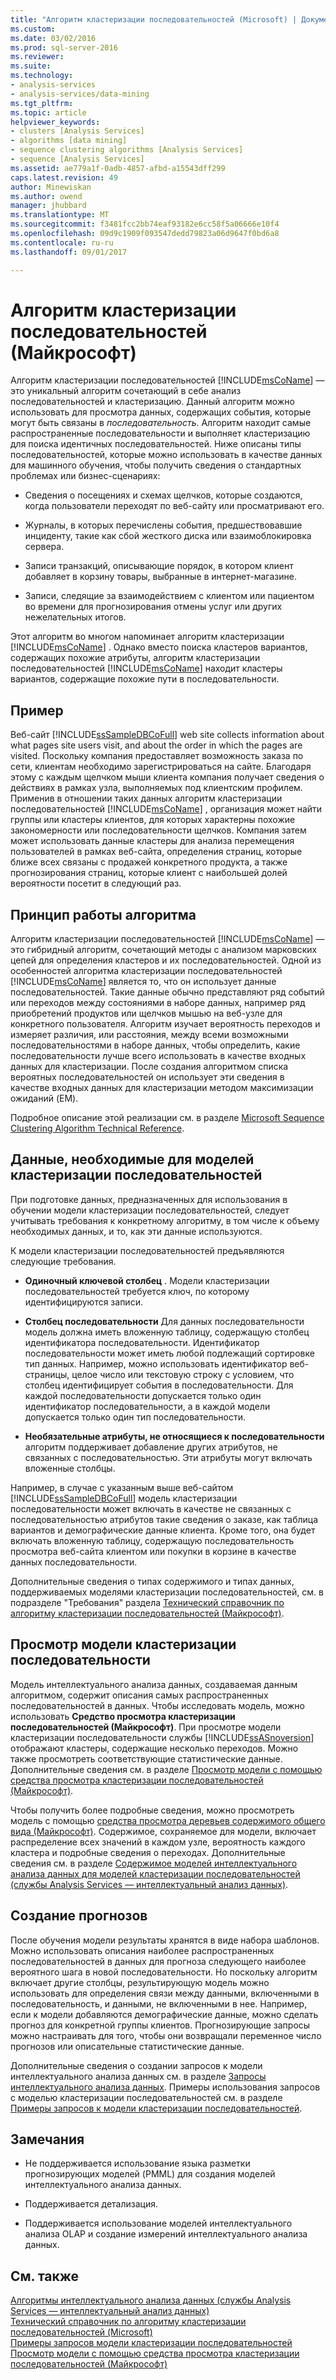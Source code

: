 ```yaml
---
title: "Алгоритм кластеризации последовательностей (Microsoft) | Документы Microsoft"
ms.custom: 
ms.date: 03/02/2016
ms.prod: sql-server-2016
ms.reviewer: 
ms.suite: 
ms.technology:
- analysis-services
- analysis-services/data-mining
ms.tgt_pltfrm: 
ms.topic: article
helpviewer_keywords:
- clusters [Analysis Services]
- algorithms [data mining]
- sequence clustering algorithms [Analysis Services]
- sequence [Analysis Services]
ms.assetid: ae779a1f-0adb-4857-afbd-a15543dff299
caps.latest.revision: 49
author: Minewiskan
ms.author: owend
manager: jhubbard
ms.translationtype: MT
ms.sourcegitcommit: f3481fcc2bb74eaf93182e6cc58f5a06666e10f4
ms.openlocfilehash: 09d9c1909f093547dedd79823a06d9647f0bd6a8
ms.contentlocale: ru-ru
ms.lasthandoff: 09/01/2017

---
```

# <a name="microsoft-sequence-clustering-algorithm"></a>Алгоритм кластеризации последовательностей (Майкрософт)
  Алгоритм кластеризации последовательностей [!INCLUDE[msCoName](../../includes/msconame-md.md)] — это уникальный алгоритм сочетающий в себе анализ последовательностей и кластеризацию. Данный алгоритм можно использовать для просмотра данных, содержащих события, которые могут быть связаны в *последовательность*. Алгоритм находит самые распространенные последовательности и выполняет кластеризацию для поиска идентичных последовательностей. Ниже описаны типы последовательностей, которые можно использовать в качестве данных для машинного обучения, чтобы получить сведения о стандартных проблемах или бизнес-сценариях:  
  
-   Сведения о посещениях и схемах щелчков, которые создаются, когда пользователи переходят по веб-сайту или просматривают его.  
  
-   Журналы, в которых перечислены события, предшествовавшие инциденту, такие как сбой жесткого диска или взаимоблокировка сервера.  
  
-   Записи транзакций, описывающие порядок, в котором клиент добавляет в корзину товары, выбранные в интернет-магазине.  
  
-   Записи, следящие за взаимодействием с клиентом или пациентом во времени для прогнозирования отмены услуг или других нежелательных итогов.  
  
 Этот алгоритм во многом напоминает алгоритм кластеризации [!INCLUDE[msCoName](../../includes/msconame-md.md)] . Однако вместо поиска кластеров вариантов, содержащих похожие атрибуты, алгоритм кластеризации последовательностей [!INCLUDE[msCoName](../../includes/msconame-md.md)] находит кластеры вариантов, содержащие похожие пути в последовательности.  
  
## <a name="example"></a>Пример  
 Веб-сайт [!INCLUDE[ssSampleDBCoFull](../../includes/sssampledbcofull-md.md)] web site collects information about what pages site users visit, and about the order in which the pages are visited. Поскольку компания предоставляет возможность заказа по сети, клиентам необходимо зарегистрироваться на сайте. Благодаря этому с каждым щелчком мыши клиента компания получает сведения о действиях в рамках узла, выполняемых под клиентским профилем. Применив в отношении таких данных алгоритм кластеризации последовательностей [!INCLUDE[msCoName](../../includes/msconame-md.md)] , организация может найти группы или кластеры клиентов, для которых характерны похожие закономерности или последовательности щелчков. Компания затем может использовать данные кластеры для анализа перемещения пользователей в рамках веб-сайта, определения страниц, которые ближе всех связаны с продажей конкретного продукта, а также прогнозирования страниц, которые клиент с наибольшей долей вероятности посетит в следующий раз.  
  
## <a name="how-the-algorithm-works"></a>Принцип работы алгоритма  
 Алгоритм кластеризации последовательностей [!INCLUDE[msCoName](../../includes/msconame-md.md)] — это гибридный алгоритм, сочетающий методы с анализом марковских цепей для определения кластеров и их последовательностей.  Одной из особенностей алгоритма кластеризации последовательностей [!INCLUDE[msCoName](../../includes/msconame-md.md)] является то, что он использует данные последовательностей. Такие данные обычно представляют ряд событий или переходов между состояниями в наборе данных, например ряд приобретений продуктов или щелчков мышью на веб-узле для конкретного пользователя. Алгоритм изучает вероятность переходов и измеряет различия, или расстояния, между всеми возможными последовательностями в наборе данных, чтобы определить, какие последовательности лучше всего использовать в качестве входных данных для кластеризации. После создания алгоритмом списка вероятных последовательностей он использует эти сведения в качестве входных данных для кластеризации методом максимизации ожиданий (EM).  
  
 Подробное описание этой реализации см. в разделе [Microsoft Sequence Clustering Algorithm Technical Reference](../../analysis-services/data-mining/microsoft-sequence-clustering-algorithm-technical-reference.md).  
  
## <a name="data-required-for-sequence-clustering-models"></a>Данные, необходимые для моделей кластеризации последовательностей  
 При подготовке данных, предназначенных для использования в обучении модели кластеризации последовательностей, следует учитывать требования к конкретному алгоритму, в том числе к объему необходимых данных, и то, как эти данные используются.  
  
 К модели кластеризации последовательностей предъявляются следующие требования.  
  
-   **Одиночный ключевой столбец** . Модели кластеризации последовательностей требуется ключ, по которому идентифицируются записи.  
  
-   **Столбец последовательности** Для данных последовательности модель должна иметь вложенную таблицу, содержащую столбец идентификатора последовательности. Идентификатор последовательности может иметь любой подлежащий сортировке тип данных. Например, можно использовать идентификатор веб-страницы, целое число или текстовую строку с условием, что столбец идентифицирует события в последовательности. Для каждой последовательности допускается только один идентификатор последовательности, а в каждой модели допускается только один тип последовательности.  
  
-   **Необязательные атрибуты, не относящиеся к последовательности** алгоритм поддерживает добавление других атрибутов, не связанных с последовательностью. Эти атрибуты могут включать вложенные столбцы.  
  
 Например, в случае с указанным выше веб-сайтом [!INCLUDE[ssSampleDBCoFull](../../includes/sssampledbcofull-md.md)] модель кластеризации последовательности может включать в качестве не связанных с последовательностью атрибутов такие сведения о заказе, как таблица вариантов и демографические данные клиента. Кроме того, она будет включать вложенную таблицу, содержащую последовательность просмотра веб-сайта клиентом или покупки в корзине в качестве данных последовательности.  
  
 Дополнительные сведения о типах содержимого и типах данных, поддерживаемых моделями кластеризации последовательностей, см. в подразделе "Требования" раздела [Технический справочник по алгоритму кластеризации последовательностей (Майкрософт)](../../analysis-services/data-mining/microsoft-sequence-clustering-algorithm-technical-reference.md).  
  
## <a name="viewing-a-sequence-clustering-model"></a>Просмотр модели кластеризации последовательности  
 Модель интеллектуального анализа данных, создаваемая данным алгоритмом, содержит описания самых распространенных последовательностей в данных. Чтобы исследовать модель, можно использовать **Средство просмотра кластеризации последовательностей (Майкрософт)**. При просмотре модели кластеризации последовательности службы [!INCLUDE[ssASnoversion](../../includes/ssasnoversion-md.md)] отображают кластеры, содержащие несколько переходов. Можно также просмотреть соответствующие статистические данные. Дополнительные сведения см. в разделе [Просмотр модели с помощью средства просмотра кластеризации последовательностей (Майкрософт)](../../analysis-services/data-mining/browse-a-model-using-the-microsoft-sequence-cluster-viewer.md).  
  
 Чтобы получить более подробные сведения, можно просмотреть модель с помощью [средства просмотра деревьев содержимого общего вида (Майкрософт)](../../analysis-services/data-mining/browse-a-model-using-the-microsoft-generic-content-tree-viewer.md). Содержимое, сохраняемое для модели, включает распределение всех значений в каждом узле, вероятность каждого кластера и подробные сведения о переходах. Дополнительные сведения см. в разделе [Содержимое моделей интеллектуального анализа данных для моделей кластеризации последовательностей (службы Analysis Services — интеллектуальный анализ данных)](../../analysis-services/data-mining/mining-model-content-for-sequence-clustering-models.md).  
  
## <a name="creating-predictions"></a>Создание прогнозов  
 После обучения модели результаты хранятся в виде набора шаблонов. Можно использовать описания наиболее распространенных последовательностей в данных для прогноза следующего наиболее вероятного шага в новой последовательности. Но поскольку алгоритм включает другие столбцы, результирующую модель можно использовать для определения связи между данными, включенными в последовательность, и данными, не включенными в нее. Например, если к модели добавляются демографические данные, можно сделать прогноз для конкретной группы клиентов. Прогнозирующие запросы можно настраивать для того, чтобы они возвращали переменное число прогнозов или описательные статистические данные.  
  
 Дополнительные сведения о создании запросов к модели интеллектуального анализа данных см. в разделе [Запросы интеллектуального анализа данных](../../analysis-services/data-mining/data-mining-queries.md). Примеры использования запросов с моделью кластеризации последовательностей см. в разделе [Примеры запросов к модели кластеризации последовательностей](../../analysis-services/data-mining/sequence-clustering-model-query-examples.md).  
  
## <a name="remarks"></a>Замечания  
  
-   Не поддерживается использование языка разметки прогнозирующих моделей (PMML) для создания моделей интеллектуального анализа данных.  
  
-   Поддерживается детализация.  
  
-   Поддерживается использование моделей интеллектуального анализа OLAP и создание измерений интеллектуального анализа данных.  
  
## <a name="see-also"></a>См. также  
 [Алгоритмы интеллектуального анализа данных (службы Analysis Services — интеллектуальный анализ данных)](../../analysis-services/data-mining/data-mining-algorithms-analysis-services-data-mining.md)   
 [Технический справочник по алгоритму кластеризации последовательностей (Microsoft)](../../analysis-services/data-mining/microsoft-sequence-clustering-algorithm-technical-reference.md)   
 [Примеры запросов модели кластеризации последовательностей](../../analysis-services/data-mining/sequence-clustering-model-query-examples.md)   
 [Просмотр модели с помощью средства просмотра кластеризации последовательностей (Майкрософт)](../../analysis-services/data-mining/browse-a-model-using-the-microsoft-sequence-cluster-viewer.md)  
  
  

